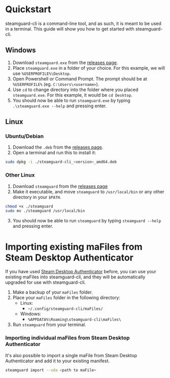 # Quickstart

steamguard-cli is a command-line tool, and as such, it is meant to be used in a terminal. This guide will show you how to get started with steamguard-cli.

## Windows

1. Download `steamguard.exe` from the [releases page][releases].
2. Place `steamguard.exe` in a folder of your choice. For this example, we will use `%USERPROFILE%\Desktop`.
3. Open Powershell or Command Prompt. The prompt should be at `%USERPROFILE%` (eg. `C:\Users\<username>`).
4. Use `cd` to change directory into the folder where you placed `steamguard.exe`. For this example, it would be `cd Desktop`.
5. You should now be able to run `steamguard.exe` by typing `.\steamguard.exe --help` and pressing enter.

## Linux

### Ubuntu/Debian

1. Download the `.deb` from the [releases page][releases].
2. Open a terminal and run this to install it:
```bash
sudo dpkg -i ./steamguard-cli_<version>_amd64.deb
```

### Other Linux

1. Download `steamguard` from the [releases page][releases]
2. Make it executable, and move `steamguard` to `/usr/local/bin` or any other directory in your `$PATH`.
```bash
chmod +x ./steamguard
sudo mv ./steamguard /usr/local/bin
```
3. You should now be able to run `steamguard` by typing `steamguard --help` and pressing enter.

# Importing existing maFiles from Steam Desktop Authenticator

If you have used [Steam Desktop Authenticator][SDA] before, you can use your existing maFiles into steamguard-cli, and they will be automatically upgraded for use with steamguard-cli.

1. Make a backup of your `maFiles` folder.
2. Place your `maFiles` folder in the following directory:
	- Linux:
		- `~/.config/steamguard-cli/maFiles/`
	- Windows:
		- `%APPDATA%\Roaming\steamguard-cli\maFiles\`
3. Run `steamguard` from your terminal.


### Importing individual maFiles from Steam Desktop Authenticator

It's also possible to import a single maFile from Steam Desktop Authenticator and add it to your existing manifest.

```bash
steamguard import --sda <path to maFile>
```

[SDA]: https://github.com/Jessecar96/SteamDesktopAuthenticator
[releases]: http://github.com/dyc3/steamguard-cli/releases
